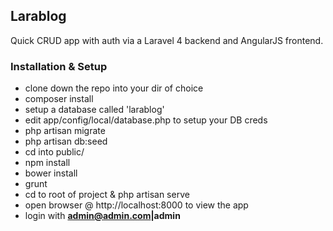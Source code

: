 ## Larablog

Quick CRUD app with auth via a Laravel 4 backend and AngularJS frontend.

### Installation & Setup

- clone down the repo into your dir of choice
- composer install
- setup a database called 'larablog'
- edit app/config/local/database.php to setup your DB creds
- php artisan migrate
- php artisan db:seed
- cd into public/
- npm install
- bower install
- grunt
- cd to root of project & php artisan serve
- open browser @ http://localhost:8000 to view the app
- login with **admin@admin.com|admin**
